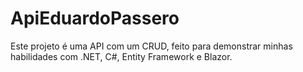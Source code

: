 # ApiEduardoPassero
Este projeto é uma API com um CRUD, feito para demonstrar minhas habilidades com .NET, C#, Entity Framework e Blazor.

